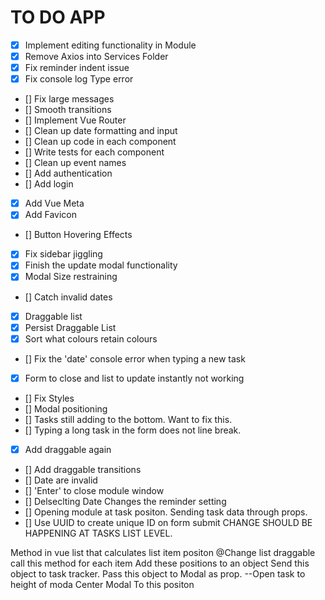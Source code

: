# TO DO APP
- [X] Implement editing functionality in Module
- [X] Remove Axios into Services Folder
- [X] Fix reminder indent issue
- [X] Fix console log Type error
- [] Fix large messages
- [] Smooth transitions
- [] Implement Vue Router
- [] Clean up date formatting and input
- [] Clean up code in each component
- [] Write tests for each component
- [] Clean up event names
- [] Add authentication
- [] Add login
- [X] Add Vue Meta
- [X] Add Favicon
- [] Button Hovering Effects
- [X] Fix sidebar jiggling
- [X] Finish the update modal functionality
- [X] Modal Size restraining
- [] Catch invalid dates
- [X] Draggable list
- [X] Persist Draggable List
- [X] Sort what colours retain colours
- [] Fix the 'date' console error when typing a new task
- [X] Form to close and list to update instantly not working
- [] Fix Styles
- [] Modal positioning
- [] Tasks still adding to the bottom. Want to fix this.
- [] Typing a long task in the form does not line break.
- [X] Add draggable again
- [] Add draggable transitions
- [] Date are invalid
- [] 'Enter' to close module window
- [] Delseclting Date Changes the reminder setting
- [] Opening module at task positon. Sending task data through props.
- [] Use UUID to create unique ID on form submit
CHANGE SHOULD BE HAPPENING AT TASKS LIST LEVEL.

Method in vue list that calculates list item positon
@Change list draggable call this method for each item
Add these positions to an object
Send this object to task tracker.
Pass this object to Modal as prop.
--Open task to height of moda
Center Modal To this positon
